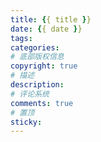 ```yaml
---
title: {{ title }}
date: {{ date }}
tags:
categories:
# 底部版权信息
copyright: true
# 描述
description:
# 评论系统
comments: true
# 置顶
sticky:
---
```

